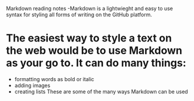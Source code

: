Markdown reading notes
 -Markdown is a lightwieght and easy to use syntax for styling all forms of writing on the GitHub platform.
 # The easiest way to style a text on the web would be to use Markdown as your go to. It can do many things:
  - formatting words as bold or italic
  - adding images
  - creating lists
These are some of the many ways Markdown can be used


